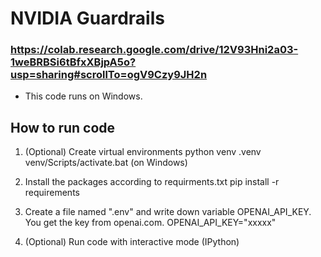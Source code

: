 # NVIDIA Guardrails

### https://colab.research.google.com/drive/12V93Hni2a03-1weBRBSi6tBfxXBjpA5o?usp=sharing#scrollTo=ogV9Czy9JH2n

* This code runs on Windows.

## How to run code

1. (Optional) Create virtual environments
    python venv .venv
    venv/Scripts/activate.bat (on Windows)

2. Install the packages according to requirments.txt
    pip install -r requirements

3. Create a file named ".env" and write down variable OPENAI_API_KEY.
   You get the key from openai.com.
    OPENAI_API_KEY="xxxxx"

4. (Optional) Run code with interactive mode (IPython)